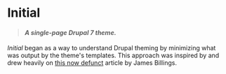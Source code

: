 # Initial
> #### *A single-page Drupal 7 theme.*

*Initial* began as a way to understand Drupal theming by minimizing what was output by the theme's templates. This approach was inspired by and drew heavily on [this now defunct](http://web.archive.org/web/20130203055201/http://jamesbillings.me/labs/item/drupal-template-minimizing) article by James Billings.
